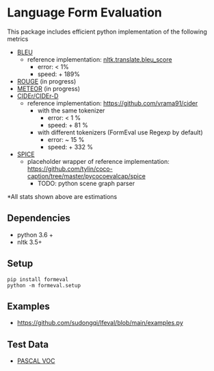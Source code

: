 # Language Form Evaluation

This package includes efficient python implementation of the following metrics

* [BLEU](https://www.aclweb.org/anthology/P02-1040.pdf)
    * reference
      implementation: [nltk.translate.bleu_score](https://www.nltk.org/_modules/nltk/translate/bleu_score.html)
        * error: < 1%
        * speed: + 189%
* [ROUGE](https://www.aclweb.org/anthology/W04-1013.pdf) (in progress)
* [METEOR](https://www.aclweb.org/anthology/W05-0909.pdf) (in progress)
* [CIDEr/CIDEr-D](https://arxiv.org/pdf/1411.5726.pdf)
    * reference implementation: https://github.com/vrama91/cider
        * with the same tokenizer
            * error: < 1 %
            * speed: + 81 %
        * with different tokenizers (FormEval use Regexp by default)
            * error: ~ 15 %
            * speed: + 332 %
* [SPICE](https://arxiv.org/pdf/1607.08822.pdf)
    * placeholder wrapper of reference
      implementation: https://github.com/tylin/coco-caption/tree/master/pycocoevalcap/spice
        * TODO: python scene graph parser

*All stats shown above are estimations

## Dependencies

* python 3.6 +
* nltk 3.5+

## Setup

    pip install formeval
    python -m formeval.setup

## Examples

* https://github.com/sudongqi/lfeval/blob/main/examples.py

## Test Data

* [PASCAL VOC](http://host.robots.ox.ac.uk/pascal/VOC/)
